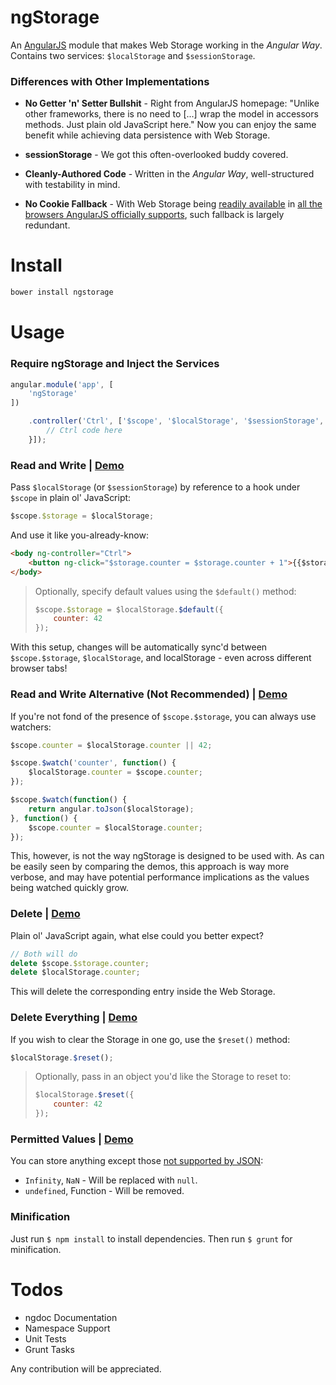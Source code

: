ngStorage
=========

An [AngularJS](https://github.com/angular/angular.js) module that makes Web Storage working in the *Angular Way*. Contains two services: `$localStorage` and `$sessionStorage`.

### Differences with Other Implementations

* **No Getter 'n' Setter Bullshit** - Right from AngularJS homepage: "Unlike other frameworks, there is no need to [...] wrap the model in accessors methods. Just plain old JavaScript here." Now you can enjoy the same benefit while achieving data persistence with Web Storage.

* **sessionStorage** - We got this often-overlooked buddy covered.

* **Cleanly-Authored Code** - Written in the *Angular Way*, well-structured with testability in mind.
 
* **No Cookie Fallback** - With Web Storage being [readily available](http://caniuse.com/namevalue-storage) in [all the browsers AngularJS officially supports](http://docs.angularjs.org/misc/faq#canidownloadthesourcebuildandhosttheangularjsenvironmentlocally), such fallback is largely redundant. 

Install
=======

```bash
bower install ngstorage
```

Usage
=====

### Require ngStorage and Inject the Services

```javascript
angular.module('app', [
    'ngStorage'
])

    .controller('Ctrl', ['$scope', '$localStorage', '$sessionStorage', function($scope, $localStorage, $sessionStorage){
        // Ctrl code here
    }]);
```

### Read and Write | [Demo](http://plnkr.co/edit/3vfRkvG7R9DgQxtWbGHz?p=preview)

Pass `$localStorage` (or `$sessionStorage`) by reference to a hook under `$scope` in plain ol' JavaScript:

```javascript
$scope.$storage = $localStorage;
```

And use it like you-already-know:

```html
<body ng-controller="Ctrl">
    <button ng-click="$storage.counter = $storage.counter + 1">{{$storage.counter}}</button>
</body>
```

> Optionally, specify default values using the `$default()` method:
>
> ```javascript
> $scope.$storage = $localStorage.$default({
>     counter: 42
> });
> ```

With this setup, changes will be automatically sync'd between `$scope.$storage`, `$localStorage`, and localStorage - even across different browser tabs!

### Read and Write Alternative (Not Recommended) | [Demo](http://plnkr.co/edit/9ZmkzRkYzS3iZkG8J5IK?p=preview)

If you're not fond of the presence of `$scope.$storage`, you can always use watchers:

```javascript
$scope.counter = $localStorage.counter || 42;

$scope.$watch('counter', function() {
    $localStorage.counter = $scope.counter;
});

$scope.$watch(function() {
    return angular.toJson($localStorage);
}, function() {
    $scope.counter = $localStorage.counter;
});
```

This, however, is not the way ngStorage is designed to be used with. As can be easily seen by comparing the demos, this approach is way more verbose, and may have potential performance implications as the values being watched quickly grow.

### Delete | [Demo](http://plnkr.co/edit/o4w3VGqmp8opfrWzvsJy?p=preview)

Plain ol' JavaScript again, what else could you better expect?

```javascript
// Both will do
delete $scope.$storage.counter;
delete $localStorage.counter;
```

This will delete the corresponding entry inside the Web Storage.

### Delete Everything | [Demo](http://plnkr.co/edit/YiG28KTFdkeFXskolZqs?p=preview)

If you wish to clear the Storage in one go, use the `$reset()` method:

```javascript
$localStorage.$reset();
````

> Optionally, pass in an object you'd like the Storage to reset to:
>
> ```javascript
> $localStorage.$reset({
>     counter: 42
> });
> ```

### Permitted Values | [Demo](http://plnkr.co/edit/n0acYLdhk3AeZmPOGY9Z?p=preview)

You can store anything except those [not supported by JSON](http://www.json.org/js.html):

* `Infinity`, `NaN` - Will be replaced with `null`.
* `undefined`, Function - Will be removed.

### Minification
Just run `$ npm install` to install dependencies.  Then run `$ grunt` for minification.

Todos
=====

* ngdoc Documentation
* Namespace Support
* Unit Tests
* Grunt Tasks

Any contribution will be appreciated.
